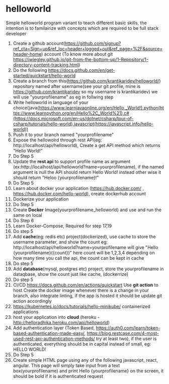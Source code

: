 # helloworld

Simple helloworld program variant to teach different basic skills, the intention is to familairize with concepts which are required to be full stack developer

1. Create a github account(https://github.com/signup?ref_cta=Sign+up&ref_loc=header+logged+out&ref_page=%2F&source=header-home) account (To know more about git https://jwiegley.github.io/git-from-the-bottom-up/1-Repository/1-directory-content-tracking.html)
2. Do the following https://docs.github.com/en/get-started/quickstart/hello-world
3. Create a branch from this(https://github.com/krantikaridev/helloworld/) repository named after username(see your git profile, mine is https://github.com/krantikaridev so my username is krantikaridev) we will use "yourprofilename" as eg in follwing step 
4. Write helloworld in language of your choice(java(https://www.learnjavaonline.org/en/Hello,_World!),python(https://www.learnpython.org/en/Hello%2C_World%21),c#(https://docs.microsoft.com/en-us/dotnet/csharp/tour-of-csharp/tutorials/hello-world),javascript(https://javascript.info/hello-world))
5. Push it to your branch named "yourprofilename"
6. Expose the hellowolrd through rest API(eg: http://localhost/api/helloworld), Create a get API method which returns "Hello World!"
7. Do Step 5
8. Update the **rest api** to support profile name as argument (ex:http://localhost/api/helloworld?name=yourprofilename), if the named argument is null the API should return Hello World! instead other wise it should return "Heloo {yourprofilename}!"
9. Do Step 5
11. Learn about docker your application (https://hub.docker.com/ , https://hub.docker.com/hello-world), create dockerhub account
12. Dockerize your application
13. Do Step 5
14. Create **Docker** Image(yourprofilename_helloworld) and use and run the same on local
15. Do Step 6
16. Learn Docker-Compose, Required for step 17,19
17. Do step 5
18. Add **cache**(eg: redis  etc) project(dockerized), use cache to store the username parameter, and show the count eg: http://localhost/api/helloworld?name=yourprofilename will give "Hello {yourprofilename}({count})" here count will be 1,2,3,4 depending on how many time you call the api, the count can be kept in cache
19. Do step 5
20. Add **database**(mysql, postgres etc) project, store the yourprofilename in dataqbase, show the count just like cache, (dockerrize)
21. Do step 5
22. CI/CD https://docs.github.com/en/actions/quickstart Use **git action** to host Create the docker image whenever there is a change in your branch, also integrate linting, if the app is hosted it should be update git action accordingly
23. https://kubernetes.io/docs/tutorials/hello-minikube/  containerized applications
24. host your application into **cloud** (heroku - http://helloradhika.heroku.com/api/helloworld)
25. Add authentication layer (Token Based, https://auth0.com/learn/token-based-authentication-made-easy/, https://blog.restcase.com/4-most-used-rest-api-authentication-methods/ try at least two), if the user is authenticated, everything should be in capital instead of small, eg: HELLO WORLD!
26. Do Step 5
27. Create simple HTML page using any of the following javascript, react, angular. This page will simply take input from a text box(yourprofilename) and print Hello {yourprofilename} on the screen, it should be bold if it is authenticated request
